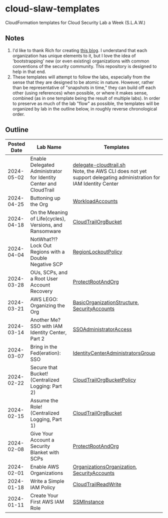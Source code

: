 # cloud-slaw-templates

CloudFormation templates for Cloud Security Lab a Week (S.L.A.W.)

## Notes

1. I'd like to thank Rich for creating [this blog](https://slaw.securosis.com/). I understand that each organization
   has unique elements to it, but I love the idea of 'bootstrapping' new (or even existing)
   organizations with common conventions of the security community. This repository is
   designed to help in that end.
2. These templates will attempt to follow the labs, especially from the sense that they
   are designed to be atomic in nature. However, rather than be representative of
   "snapshots in time," they can build off each other (using references) when possible, or
   where it makes sense, combined (as in one template being the result of multiple labs).
   In order to preserve as much of the lab "flow" as possible, the templates will be
   organized by lab in the outline below, in roughly reverse chronological order.

## Outline

| Posted Date | Lab Name                                                          | Templates                                                                                                                                                    |
| ----------- | ----------------------------------------------------------------- | ------------------------------------------------------------------------------------------------------------------------------------------------------------ |
| 2024-05-02  | Enable Delegated Administrator for Identity Center and CloudTrail | [delegate-cloudtrail.sh](./scripts/delegate-cloudtrail.sh)<br />Note, the AWS CLI does not yet support delegating administration for IAM Identity Center     |
| 2024-04-25  | Buttoning up the Org                                              | [WorkloadAccounts](./accounts/Management/WorkloadAccounts.template)                                                                                          |
| 2024-04-18  | On the Meaning of Life(cycles), Versions, and Ransomware          | [CloudTrailOrgBucket](./accounts/LogArchive/CloudTrailOrgBucket.template)                                                                                    |
| 2024-04-04  | NotWhat?!? Lock Out Regions with a Double Negative SCP            | [RegionLockoutPolicy](./accounts/Management/RegionLockoutPolicy.template)                                                                                    |
| 2024-03-28  | OUs, SCPs, and a Root User Account Recovery                       | [ProtectRootAndOrg](./accounts/Management/ProtectRootAndOrg.template)                                                                                        |
| 2024-03-21  | AWS LEGO: Organizing the Org                                      | [BasicOrganizationStructure](./accounts/Management/BasicOrganizationStructure.template), [SecurityAccounts](./accounts/Management/SecurityAccounts.template) |
| 2024-03-14  | Another Me? SSO with IAM Identity Center, Part 2                  | [SSOAdministratorAccess](./accounts/Management/SSOAdministratorAccess.template)                                                                              |
| 2024-03-07  | Bring in the Fed(eration): SSO                                    | [IdentityCenterAdministratorsGroup](./accounts/Management/IdentityCenterAdministratorsGroup.template)                                                        |
| 2024-02-22  | Secure that Bucket! (Centralized Logging: Part 2)                 | [CloudTrailOrgBucketPolicy](./accounts/LogArchive/CloudTrailOrgBucketPolicy.template)                                                                        |
| 2024-02-15  | Assume the Role! (Centralized Logging, Part 1)                    | [CloudTrailOrgBucket](./accounts/LogArchive/CloudTrailOrgBucket.template)                                                                                    |
| 2024-02-08  | Give Your Account a Security Blanket with SCPs                    | [ProtectRootAndOrg](./accounts/Management/ProtectRootAndOrg.template)                                                                                        |
| 2024-02-01  | Enable AWS Organizations                                          | [OrganizationsOrganization](./accounts/Management/OrganizationsOrganization.template), [SecurityAccounts](./accounts/Management/SecurityAccounts.template)   |
| 2024-01-18  | Write a Simple IAM Policy                                         | [CloudTrailReadWrite](./accounts/Management/CloudTrailReadWrite.template)                                                                                    |
| 2024-01-11  | Create Your First AWS IAM Role                                    | [SSMInstance](./accounts/Management/SSMInstance.template)                                                                                                    |
